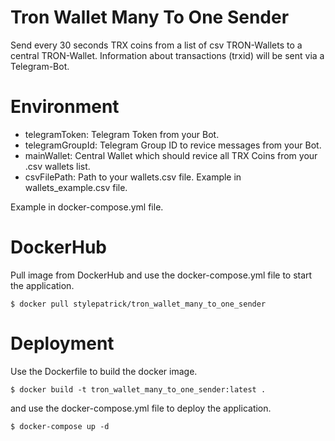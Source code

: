 # Tron Wallet Many To One Sender
Send every 30 seconds TRX coins from a list of csv TRON-Wallets to a central TRON-Wallet. Information about transactions (trxid) will be sent via a Telegram-Bot.

# Environment
- telegramToken: Telegram Token from your Bot.
- telegramGroupId: Telegram Group ID to revice messages from your Bot.
- mainWallet: Central Wallet which should revice all TRX Coins from your .csv wallets list.
- csvFilePath: Path to your wallets.csv file. Example in wallets_example.csv file.

Example in docker-compose.yml file.

# DockerHub
Pull image from DockerHub and use the docker-compose.yml file to start the application.
```
$ docker pull stylepatrick/tron_wallet_many_to_one_sender
```

# Deployment
Use the Dockerfile to build the docker image.

```
$ docker build -t tron_wallet_many_to_one_sender:latest .
```

and use the docker-compose.yml file to deploy the application.
```
$ docker-compose up -d
```

